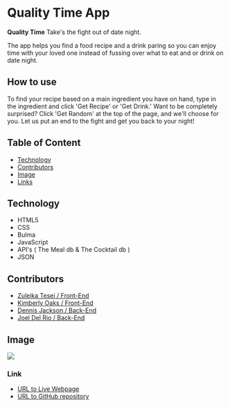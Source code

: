 # Quality Time App

**Quality Time** Take's the fight out of date night. 

The app helps you find a food recipe and a drink paring so you can enjoy time with your loved one instead of fussing over what to eat and or drink on date night. 


## How to use

To find your recipe based on a main ingredient you have on hand, type in the ingredient and click 'Get Recipe' or 'Get Drink.' Want to be completely surprised? Click 'Get Random' at the top of the page, and we'll choose for you. Let us put an end to the fight and get you back to your night!


## Table of Content

- [Technology]( #technology )
- [Contributors](#contributors)
- [Image](#image)
- [Links](#link)


## Technology

* HTML5
* CSS
* Bulma
* JavaScript
* API's ( The Meal db & The Cocktail db )
* JSON
  
## Contributors

* [Zuleika Tesei / Front-End](https://github.com/zuetesei)
* [Kimberly Oaks / Front-End](https://github.com/kimshady93)
* [Dennis Jackson / Back-End](https://github.com/monkeyd87)
* [Joel Del Rio / Back-End](https://github.com/joel57)
 
## Image

<img src="./assets/images/QL.png">

### Link

* [URL to Live Webpage ]( https://joel57.github.io/Quality_Time/ )
* [URL to GitHub repository]( https://github.com/joel57/Quality_Time )





